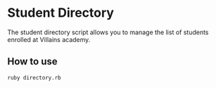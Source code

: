 # Student Directory

The student directory script allows you to manage the list of students enrolled 
at Villains academy.

## How to use

```shell
ruby directory.rb
```